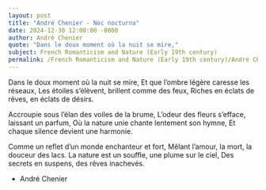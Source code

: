```yaml
---
layout: post
title: "André Chenier - Noc nocturna"
date: 2024-12-30 12:00:00 -0000
author: André Chenier
quote: "Dans le doux moment où la nuit se mire,"
subject: French Romanticism and Nature (Early 19th century)
permalink: /French Romanticism and Nature (Early 19th century)/André Chenier/André Chenier - Noc nocturna
---
```


Dans le doux moment où la nuit se mire,
Et que l’ombre légère caresse les réseaux,
Les étoiles s’élèvent, brillent comme des feux,
Riches en éclats de rêves, en éclats de désirs.

Accroupie sous l’élan des voiles de la brume,
L’odeur des fleurs s’efface, laissant un parfum,
Où la nature unie chante lentement son hymne,
Et chaque silence devient une harmonie.

Comme un reflet d’un monde enchanteur et fort,
Mêlant l’amour, la mort, la douceur des lacs.
La nature est un souffle, une plume sur le ciel,
Des secrets en suspens, des rêves inachevés.


- André Chenier
